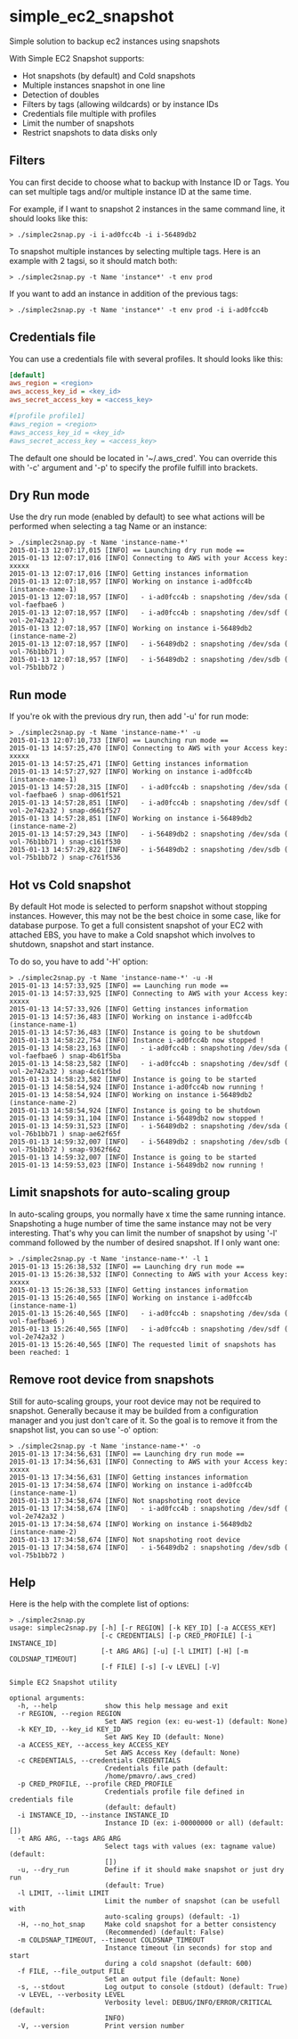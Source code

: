 simple_ec2_snapshot
===================

Simple solution to backup ec2 instances using snapshots

With Simple EC2 Snapshot supports:

* Hot snapshots (by default) and Cold snapshots
* Multiple instances snapshot in one line
* Detection of doubles
* Filters by tags (allowing wildcards) or by instance IDs
* Credentials file multiple with profiles
* Limit the number of snapshots
* Restrict snapshots to data disks only

## Filters

You can first decide to choose what to backup with Instance ID or Tags. You can set multiple tags and/or multiple instance ID at the same time.

For example, if I want to snapshot 2 instances in the same command line, it should looks like this:
```
> ./simplec2snap.py -i i-ad0fcc4b -i i-56489db2
```

To snapshot multiple instances by selecting multiple tags. Here is an example with 2 tagsi, so it should match both:
```
> ./simplec2snap.py -t Name 'instance*' -t env prod
```

If you want to add an instance in addition of the previous tags:
```
> ./simplec2snap.py -t Name 'instance*' -t env prod -i i-ad0fcc4b
```

## Credentials file

You can use a credentials file with several profiles. It should looks like this:
```ini
[default]
aws_region = <region>
aws_access_key_id = <key_id>
aws_secret_access_key = <access_key>

#[profile profile1]
#aws_region = <region>
#aws_access_key_id = <key_id>
#aws_secret_access_key = <access_key>
```
The default one should be located in '~/.aws_cred'. You can override this with '-c' argument and '-p' to specify the profile fulfill into brackets.

## Dry Run mode

Use the dry run mode (enabled by default) to see what actions will be performed when selecting a tag Name or an instance:
```
> ./simplec2snap.py -t Name 'instance-name-*'
2015-01-13 12:07:17,015 [INFO] == Launching dry run mode ==
2015-01-13 12:07:17,016 [INFO] Connecting to AWS with your Access key: xxxxx
2015-01-13 12:07:17,016 [INFO] Getting instances information
2015-01-13 12:07:18,957 [INFO] Working on instance i-ad0fcc4b (instance-name-1)
2015-01-13 12:07:18,957 [INFO]   - i-ad0fcc4b : snapshoting /dev/sda ( vol-faefbae6 )
2015-01-13 12:07:18,957 [INFO]   - i-ad0fcc4b : snapshoting /dev/sdf ( vol-2e742a32 )
2015-01-13 12:07:18,957 [INFO] Working on instance i-56489db2 (instance-name-2)
2015-01-13 12:07:18,957 [INFO]   - i-56489db2 : snapshoting /dev/sda ( vol-76b1bb71 )
2015-01-13 12:07:18,957 [INFO]   - i-56489db2 : snapshoting /dev/sdb ( vol-75b1bb72 )
```

## Run mode

If you're ok with the previous dry run, then add '-u' for run mode:
```
> ./simplec2snap.py -t Name 'instance-name-*' -u
2015-01-13 12:07:10,733 [INFO] == Launching run mode ==
2015-01-13 14:57:25,470 [INFO] Connecting to AWS with your Access key: xxxxx
2015-01-13 14:57:25,471 [INFO] Getting instances information
2015-01-13 14:57:27,927 [INFO] Working on instance i-ad0fcc4b (instance-name-1)
2015-01-13 14:57:28,315 [INFO]   - i-ad0fcc4b : snapshoting /dev/sda ( vol-faefbae6 ) snap-d061f521
2015-01-13 14:57:28,851 [INFO]   - i-ad0fcc4b : snapshoting /dev/sdf ( vol-2e742a32 ) snap-d661f527
2015-01-13 14:57:28,851 [INFO] Working on instance i-56489db2 (instance-name-2)
2015-01-13 14:57:29,343 [INFO]   - i-56489db2 : snapshoting /dev/sda ( vol-76b1bb71 ) snap-c161f530
2015-01-13 14:57:29,822 [INFO]   - i-56489db2 : snapshoting /dev/sdb ( vol-75b1bb72 ) snap-c761f536
```

## Hot vs Cold snapshot

By default Hot mode is selected to perform snapshot without stopping instances. However, this may not be the best choice in some case, like for database purpose. To get a full consistent snapshot of your EC2 with attached EBS, you have to make a Cold snapshot which involves to shutdown, snapshot and start instance.

To do so, you have to add '-H' option:
```
> ./simplec2snap.py -t Name 'instance-name-*' -u -H
2015-01-13 14:57:33,925 [INFO] == Launching run mode ==
2015-01-13 14:57:33,925 [INFO] Connecting to AWS with your Access key: xxxxx
2015-01-13 14:57:33,926 [INFO] Getting instances information
2015-01-13 14:57:36,483 [INFO] Working on instance i-ad0fcc4b (instance-name-1)
2015-01-13 14:57:36,483 [INFO] Instance is going to be shutdown
2015-01-13 14:58:22,754 [INFO] Instance i-ad0fcc4b now stopped !
2015-01-13 14:58:23,163 [INFO]   - i-ad0fcc4b : snapshoting /dev/sda ( vol-faefbae6 ) snap-4b61f5ba
2015-01-13 14:58:23,582 [INFO]   - i-ad0fcc4b : snapshoting /dev/sdf ( vol-2e742a32 ) snap-4c61f5bd
2015-01-13 14:58:23,582 [INFO] Instance is going to be started
2015-01-13 14:58:54,924 [INFO] Instance i-ad0fcc4b now running !
2015-01-13 14:58:54,924 [INFO] Working on instance i-56489db2 (instance-name-2)
2015-01-13 14:58:54,924 [INFO] Instance is going to be shutdown
2015-01-13 14:59:31,104 [INFO] Instance i-56489db2 now stopped !
2015-01-13 14:59:31,523 [INFO]   - i-56489db2 : snapshoting /dev/sda ( vol-76b1bb71 ) snap-ae62f65f
2015-01-13 14:59:32,007 [INFO]   - i-56489db2 : snapshoting /dev/sdb ( vol-75b1bb72 ) snap-9362f662
2015-01-13 14:59:32,007 [INFO] Instance is going to be started
2015-01-13 14:59:53,023 [INFO] Instance i-56489db2 now running !
```

## Limit snapshots for auto-scaling group

In auto-scaling groups, you normally have x time the same running intance. Snapshoting a huge number of time the same instance may not be very interesting. That's why you can limit the number of snapshot by using '-l' command followed by the number of desired snapshot. If I only want one:
```
> ./simplec2snap.py -t Name 'instance-name-*' -l 1
2015-01-13 15:26:38,532 [INFO] == Launching dry run mode ==
2015-01-13 15:26:38,532 [INFO] Connecting to AWS with your Access key: xxxxx
2015-01-13 15:26:38,533 [INFO] Getting instances information
2015-01-13 15:26:40,565 [INFO] Working on instance i-ad0fcc4b (instance-name-1)
2015-01-13 15:26:40,565 [INFO]   - i-ad0fcc4b : snapshoting /dev/sda ( vol-faefbae6 )
2015-01-13 15:26:40,565 [INFO]   - i-ad0fcc4b : snapshoting /dev/sdf ( vol-2e742a32 )
2015-01-13 15:26:40,565 [INFO] The requested limit of snapshots has been reached: 1
```

## Remove root device from snapshots

Still for auto-scaling groups, your root device may not be required to snapshot. Generally because it may be builded from a configuration manager and you just don't care of it. So the goal is to remove it from the snapshot list, you can so use '-o' option:

```
> ./simplec2snap.py -t Name 'instance-name-*' -o
2015-01-13 17:34:56,631 [INFO] == Launching dry run mode ==
2015-01-13 17:34:56,631 [INFO] Connecting to AWS with your Access key: xxxxx
2015-01-13 17:34:56,631 [INFO] Getting instances information
2015-01-13 17:34:58,674 [INFO] Working on instance i-ad0fcc4b (instance-name-1)
2015-01-13 17:34:58,674 [INFO] Not snapshoting root device
2015-01-13 17:34:58,674 [INFO]   - i-ad0fcc4b : snapshoting /dev/sdf ( vol-2e742a32 )
2015-01-13 17:34:58,674 [INFO] Working on instance i-56489db2 (instance-name-2)
2015-01-13 17:34:58,674 [INFO] Not snapshoting root device
2015-01-13 17:34:58,674 [INFO]   - i-56489db2 : snapshoting /dev/sdb ( vol-75b1bb72 )
```

## Help

Here is the help with the complete list of options:
```
> ./simplec2snap.py
usage: simplec2snap.py [-h] [-r REGION] [-k KEY_ID] [-a ACCESS_KEY]
                       [-c CREDENTIALS] [-p CRED_PROFILE] [-i INSTANCE_ID]
                       [-t ARG ARG] [-u] [-l LIMIT] [-H] [-m COLDSNAP_TIMEOUT]
                       [-f FILE] [-s] [-v LEVEL] [-V]

Simple EC2 Snapshot utility

optional arguments:
  -h, --help            show this help message and exit
  -r REGION, --region REGION
                        Set AWS region (ex: eu-west-1) (default: None)
  -k KEY_ID, --key_id KEY_ID
                        Set AWS Key ID (default: None)
  -a ACCESS_KEY, --access_key ACCESS_KEY
                        Set AWS Access Key (default: None)
  -c CREDENTIALS, --credentials CREDENTIALS
                        Credentials file path (default:
                        /home/pmavro/.aws_cred)
  -p CRED_PROFILE, --profile CRED_PROFILE
                        Credentials profile file defined in credentials file
                        (default: default)
  -i INSTANCE_ID, --instance INSTANCE_ID
                        Instance ID (ex: i-00000000 or all) (default: [])
  -t ARG ARG, --tags ARG ARG
                        Select tags with values (ex: tagname value) (default:
                        [])
  -u, --dry_run         Define if it should make snapshot or just dry run
                        (default: True)
  -l LIMIT, --limit LIMIT
                        Limit the number of snapshot (can be usefull with
                        auto-scaling groups) (default: -1)
  -H, --no_hot_snap     Make cold snapshot for a better consistency
                        (Recommended) (default: False)
  -m COLDSNAP_TIMEOUT, --timeout COLDSNAP_TIMEOUT
                        Instance timeout (in seconds) for stop and start
                        during a cold snapshot (default: 600)
  -f FILE, --file_output FILE
                        Set an output file (default: None)
  -s, --stdout          Log output to console (stdout) (default: True)
  -v LEVEL, --verbosity LEVEL
                        Verbosity level: DEBUG/INFO/ERROR/CRITICAL (default:
                        INFO)
  -V, --version         Print version number
```
